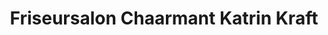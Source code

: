 ---
title: "Friseursalon Chaarmant Katrin Kraft"
url: /weimar/friseursalon-chaarmant-katrin-kraft/
shop: Friseur
---